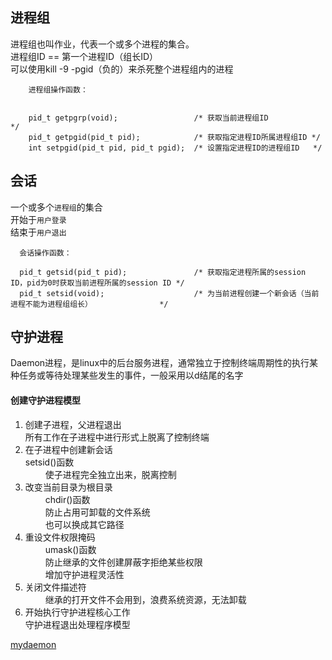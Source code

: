 ## 进程组

   进程组也叫作业，代表一个或多个进程的集合。  
   进程组ID == 第一个进程ID（组长ID）  
   可以使用kill -9 -pgid（负的）来杀死整个进程组内的进程  

   ```
       进程组操作函数：
       
       
       pid_t getpgrp(void);                 /* 获取当前进程组ID           */
       pid_t getpgid(pid_t pid);            /* 获取指定进程ID所属进程组ID */
       int setpgid(pid_t pid, pid_t pgid);  /* 设置指定进程ID的进程组ID   */
   ```


## 会话

   一个或多个`进程组`的集合  
   开始于`用户登录`  
   结束于`用户退出`  

   ```
     会话操作函数：

     pid_t getsid(pid_t pid);               /* 获取指定进程所属的session ID，pid为0时获取当前进程所属的session ID */
     pid_t setsid(void);                    /* 为当前进程创建一个新会话（当前进程不能为进程组组长）               */ 
   ```


## 守护进程

   Daemon进程，是linux中的后台服务进程，通常独立于控制终端周期性的执行某种任务或等待处理某些发生的事件，一般采用以d结尾的名字  

#### 创建守护进程模型

1. 创建子进程，父进程退出  
        所有工作在子进程中进行形式上脱离了控制终端  
2. 在子进程中创建新会话  
        setsid()函数  
　　    使子进程完全独立出来，脱离控制  
3. 改变当前目录为根目录  
　　    chdir()函数  
　　    防止占用可卸载的文件系统  
　　    也可以换成其它路径  
4. 重设文件权限掩码  
　　    umask()函数  
　　    防止继承的文件创建屏蔽字拒绝某些权限  
　　    增加守护进程灵活性  
5. 关闭文件描述符  
　　    继承的打开文件不会用到，浪费系统资源，无法卸载  
6. 开始执行守护进程核心工作  
        守护进程退出处理程序模型  

[mydaemon](./mydaemon.c)
